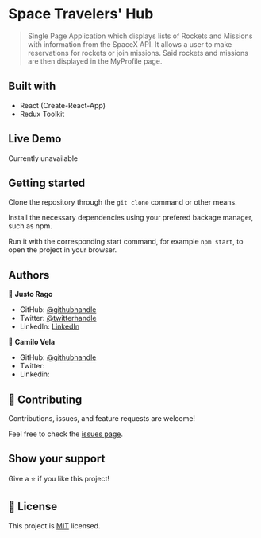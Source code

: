 # Space Travelers' Hub

> Single Page Application which displays lists of Rockets and Missions with information from the SpaceX API. It allows a user to make reservations for rockets or join missions. Said rockets and missions are then displayed in the MyProfile page.

## Built with

- React (Create-React-App)
- Redux Toolkit

## Live Demo

Currently unavailable

## Getting started

Clone the repository through the `git clone` command or other means. 

Install the necessary dependencies using your prefered backage manager, such as npm.

Run it with the corresponding start command, for example `npm start`, to open the project in your browser.

## Authors

👤 **Justo Rago**

- GitHub: [@githubhandle](https://github.com/asdt560)
- Twitter: [@twitterhandle](https://twitter.com/JustoRago)
- LinkedIn: [LinkedIn]( www.linkedin.com/in/justo-rago-0714b5208)

👤 **Camilo Vela**

- GitHub: [@githubhandle](https://github.com/Camilovelag)
- Twitter:
- Linkedin:

## 🤝 Contributing

Contributions, issues, and feature requests are welcome!

Feel free to check the [issues page](../../issues/).

## Show your support

Give a ⭐️ if you like this project!

## 📝 License

This project is [MIT](./LICENSE) licensed.
